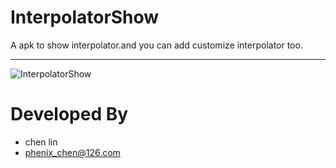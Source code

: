 # InterpolatorShow #

A apk to show interpolator.and you can add customize interpolator too.

----------

![InterpolatorShow](./screenshot/sample.gif)


# Developed By
- chen lin 
 - phenix_chen@126.com



